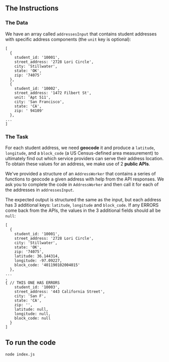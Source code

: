 ## The Instructions

### The Data
We have an array called `addressesInput` that contains student addresses with specific address components (the `unit` key is optional):

```
[
  {
    student_id: '10001',
    street_address: '2728 Lori Circle',
    city: 'Stillwater',
    state: 'OK',
    zip: '74075'
  },
  {
    student_id: '10002',
    street_address: '1472 Filbert St',
    unit: 'Apt 511',
    city: 'San Francisco',
    state: 'CA',
    zip: ' 94109'
  },
...
]
```

### The Task
For each student address, we need **geocode** it and produce a `latitude`, `longitude`, and a `block_code` (a US Census-defined area measurement) to ultimately find out which service providers can serve their address location. To obtain these values for an address, we make use of 2 **public APIs**.

We've provided a structure of an `AddressWorker` that contains a series of functions to geocode a given address with help from the API responses. We ask you to complete the code in `AddressWorker` and then call it for each of the addresses in `addressesInput`.

The expected output is structured the same as the input, but each address has 3 additional keys: `latitude`, `longitude` and `block_code`. If any ERRORS come back from the APIs, the values in the 3 additional fields should all be `null`:
```
[
  {
    student_id: '10001',
    street_address: '2728 Lori Circle',
    city: 'Stillwater',
    state: 'OK',
    zip: '74075',
    latitude: 36.144314,
    longitude: -97.09227,
    block_code: '401190102004015'
  },
...
,
{ // THIS ONE HAS ERRORS
    student_id: '10003',
    street_address: '443 California Street',
    city: 'San F',
    state: 'CA',
    zip: '',
    latitude: null,
    longitude: null,
    block_code: null
  }
]
```

## To run the code
`node index.js`
